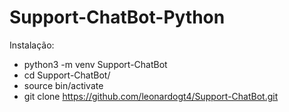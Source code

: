 # Support-ChatBot-Python


Instalação:

* python3 -m venv Support-ChatBot
* cd Support-ChatBot/
* source bin/activate
* git clone https://github.com/leonardogt4/Support-ChatBot.git
